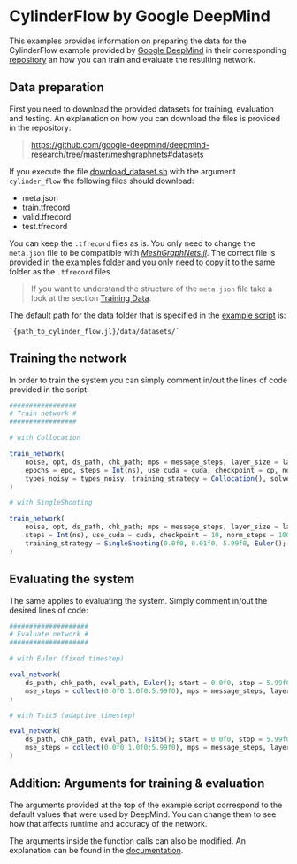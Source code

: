 # CylinderFlow by Google DeepMind

This examples provides information on preparing the data for the CylinderFlow example provided by [Google DeepMind](https://deepmind.google/) in their corresponding [repository](https://github.com/google-deepmind/deepmind-research/tree/master/meshgraphnets) an how you can train and evaluate the resulting network.

## Data preparation

First you need to download the provided datasets for training, evaluation and testing. An explanation on how you can download the files is provided in the repository:

> https://github.com/google-deepmind/deepmind-research/tree/master/meshgraphnets#datasets

If you execute the file [download_dataset.sh](https://github.com/google-deepmind/deepmind-research/blob/master/meshgraphnets/download_dataset.sh) with the argument `cylinder_flow` the following files should download:

- meta.json
- train.tfrecord
- valid.tfrecord
- test.tfrecord

You can keep the `.tfrecord` files as is. You only need to change the `meta.json` file to be compatible with [*MeshGraphNets.jl*](https://github.com/una-auxme/MeshGraphNets.jl). The correct file is provided in the [examples folder](https://github.com/una-auxme/MeshGraphNets.jl/tree/main/examples/cylinder_flow) and you only need to copy it to the same folder as the `.tfrecord` files.

> If you want to understand the structure of the `meta.json` file take a look at the section [Training Data](https://una-auxme.github.io/MeshGraphNets.jl/dev/training_data).

The default path for the data folder that is specified in the [example script](https://github.com/una-auxme/MeshGraphNets.jl/blob/main/examples/cylinder_flow/cylinder_flow.jl) is:

    `{path_to_cylinder_flow.jl}/data/datasets/`

## Training the network

In order to train the system you can simply comment in/out the lines of code provided in the script:

```julia
#################
# Train network #
#################

# with Collocation

train_network(
    noise, opt, ds_path, chk_path; mps = message_steps, layer_size = layer_size, hidden_layers = hidden_layers, batchsize = batch,
    epochs = epo, steps = Int(ns), use_cuda = cuda, checkpoint = cp, norm_steps = 1000, types_updated = types_updated,
    types_noisy = types_noisy, training_strategy = Collocation(), solver_valid = Euler(), solver_valid_dt = 0.01f0
)

# with SingleShooting

train_network(
    noise, opt, ds_path, chk_path; mps = message_steps, layer_size = layer_size, hidden_layers = hidden_layers, batchsize = batch, epochs = epo,
    steps = Int(ns), use_cuda = cuda, checkpoint = 10, norm_steps = 1000, types_updated = types_updated, types_noisy = types_noisy,
    training_strategy = SingleShooting(0.0f0, 0.01f0, 5.99f0, Euler(); adaptive = false, tstops = 0.0f0:0.01f0:5.99f0)
)
```

## Evaluating the system

The same applies to evaluating the system. Simply comment in/out the desired lines of code:

```julia
####################
# Evaluate network #
####################

# with Euler (fixed timestep)

eval_network(
    ds_path, chk_path, eval_path, Euler(); start = 0.0f0, stop = 5.99f0, dt = 0.01f0, saves = 0.0f0:0.01f0:5.99f0,
    mse_steps = collect(0.0f0:1.0f0:5.99f0), mps = message_steps, layer_size = layer_size, hidden_layers = hidden_layers, use_cuda=cuda
)

# with Tsit5 (adaptive timestep)

eval_network(
    ds_path, chk_path, eval_path, Tsit5(); start = 0.0f0, stop = 5.99f0, saves = 0.0f0:0.01f0:5.99f0,
    mse_steps = collect(0.0f0:1.0f0:5.99f0), mps = message_steps, layer_size = layer_size, hidden_layers = hidden_layers, use_cuda=cuda
)

```

## Addition: Arguments for training & evaluation

The arguments provided at the top of the example script correspond to the default values that were used by DeepMind. You can change them to see how that affects runtime and accuracy of the network.

The arguments inside the function calls can also be modified. An explanation can be found in the [documentation](https://una-auxme.github.io/MeshGraphNets.jl/dev/train_eval).